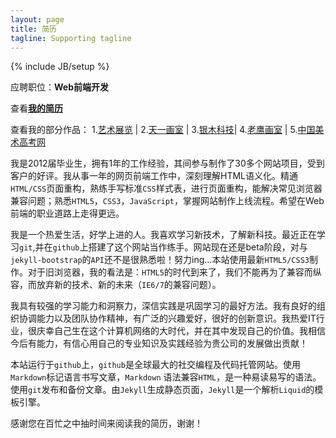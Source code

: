```yaml
---
layout: page
title: 简历
tagline: Supporting tagline
---
```

{% include JB/setup %}

应聘职位：**Web前端开发**

 查看[**我的简历**](https://skydrive.live.com/embed?cid=0D758B9C95E98F80&resid=D758B9C95E98F80%21252&authkey=APO8LDqvVu2meSQ&em=2)

查看我的部分作品：
1.[艺术展览](http://www.yszl.org) | 2.[天一画室](http://www.hztyhs.com) | 3.[银木科技](http://yinmusoft.com)| 4.[老鹰画室](http://www.hzlyhs.com) | 5.[中国美术高考网](http://www.msgao.com)

我是2012届毕业生，拥有1年的工作经验，其间参与制作了30多个网站项目，受到客户的好评。我从事一年的网页前端工作中，深刻理解HTML语义化。精通`HTML/CSS`页面重构，熟练手写标准`CSS`样式表，进行页面重构，能解决常见浏览器兼容问题；熟悉`HTML5`，`CSS3`，`JavaScript`，掌握网站制作上线流程。希望在Web前端的职业道路上走得更远。

我是一个热爱生活，好学上进的人。我喜欢学习新技术，了解新科技。最近正在学习`git`,并在`github`上搭建了这个网站当作练手。网站现在还是beta阶段，对与`jekyll-bootstrap`的`API`还不是很熟悉啦！努力ing...本站使用最新`HTML5/CSS3`制作。对于旧浏览器，我的看法是：`HTML5`的时代到来了，我们不能再为了兼容而纵容，而放弃新的技术、新的未来（`IE6/7`的兼容问题）。

我具有较强的学习能力和洞察力，深信实践是巩固学习的最好方法。我有良好的组织协调能力以及团队协作精神，有广泛的兴趣爱好，很好的创新意识。我热爱IT行业，很庆幸自己生在这个计算机网络的大时代，并在其中发现自己的价值。我相信今后有能力，有信心用自己的专业知识及实践经验为贵公司的发展做出贡献！

本站运行于`github`上，`github`是全球最大的社交编程及代码托管网站。使用`Markdown`标记语言书写文章，`Markdown` 语法兼容`HTML`，是一种易读易写的语法。使用`git`发布和备份文章。由`Jekyll`生成静态页面，`Jekyll`是一个解析`Liquid`的模板引擎。

感谢您在百忙之中抽时间来阅读我的简历，谢谢！




